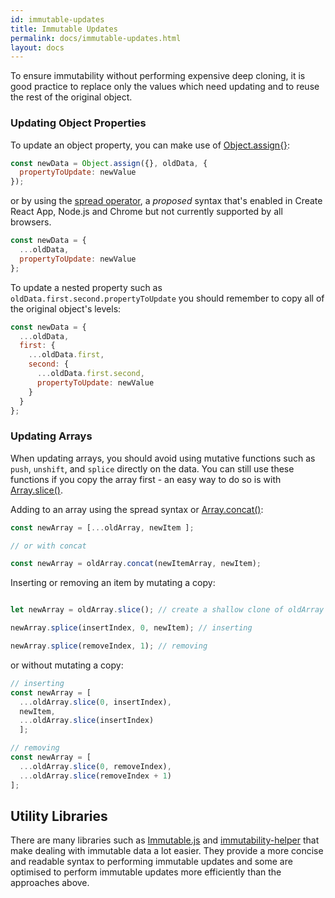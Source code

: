 ```yaml
---
id: immutable-updates
title: Immutable Updates
permalink: docs/immutable-updates.html
layout: docs
---
```


To ensure immutability without performing expensive deep cloning, it is good practice to replace only the values which need updating and to reuse the rest of the original object.

### Updating Object Properties

To update an object property, you can make use of [Object.assign{}](https://developer.mozilla.org/en-US/docs/Web/JavaScript/Reference/Global_Objects/Object/assign):

```javascript
const newData = Object.assign({}, oldData, {
  propertyToUpdate: newValue
});
```

or by using the [spread operator](https://developer.mozilla.org/en-US/docs/Web/JavaScript/Reference/Operators/Spread_operator), a *proposed* syntax that's enabled in Create React App, Node.js and Chrome but not currently supported by all browsers.

```javascript
const newData = {
  ...oldData,
  propertyToUpdate: newValue
};
```

To update a nested property such as `oldData.first.second.propertyToUpdate` you should remember to copy all of the original object's levels:

```javascript
const newData = {
  ...oldData,
  first: {
    ...oldData.first,
    second: {
      ...oldData.first.second,
      propertyToUpdate: newValue
    }
  }
};
```

### Updating Arrays

When updating arrays, you should avoid using mutative functions such as `push`, `unshift`, and `splice` directly on the data. You can still use these functions if you copy the array first - an easy way to do so is with [Array.slice()](https://developer.mozilla.org/en-US/docs/Web/JavaScript/Reference/Global_Objects/Array/slice).

Adding to an array using the spread syntax or [Array.concat()](https://developer.mozilla.org/en-US/docs/Web/JavaScript/Reference/Global_Objects/Array/concat):

```javascript
const newArray = [...oldArray, newItem ];

// or with concat

const newArray = oldArray.concat(newItemArray, newItem);
```

Inserting or removing an item by mutating a copy:

```javascript

let newArray = oldArray.slice(); // create a shallow clone of oldArray

newArray.splice(insertIndex, 0, newItem); // inserting

newArray.splice(removeIndex, 1); // removing

```

or without mutating a copy:

```javascript
// inserting
const newArray = [
  ...oldArray.slice(0, insertIndex), 
  newItem,
  ...oldArray.slice(insertIndex)
  ];

// removing
const newArray = [
  ...oldArray.slice(0, removeIndex),
  ...oldArray.slice(removeIndex + 1)
];
```

## Utility Libraries

There are many libraries such as [Immutable.js](https://facebook.github.io/immutable-js/) and [immutability-helper](https://github.com/kolodny/immutability-helper) that make dealing with immutable data a lot easier. They provide a more concise and readable syntax to performing immutable updates and some are optimised to perform immutable updates more efficiently than the approaches above.


